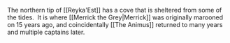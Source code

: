 The northern tip of [[Reyka'Est]] has a cove that is sheltered from some of the tides.  It is where [[Merrick the Grey|Merrick]] was originally marooned on 15 years ago, and coincidentally [[The Animus]] returned to many years and multiple captains later.